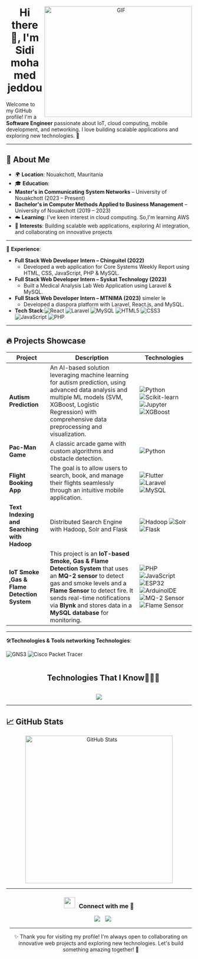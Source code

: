 <div align="center">
 <a target="_blank" align="center">
  <img align="right" top="500" height="300" width="400" alt="GIF" src="https://media.giphy.com/media/SWoSkN6DxTszqIKEqv/giphy.gif">
</a>
  
  <h1 align="center">Hi there 👋, I'm Sidi mohamed jeddou</h1>
</div>


Welcome to my GitHub profile! I'm a **Software Engineer** passionate about IoT, cloud computing, mobile development, and networking. I love building scalable applications and exploring new technologies. 🚀

---

## 🎯 About Me  
- 🌍 **Location**: Nouakchott, Mauritania  
- 🎓 **Education**:  
- **Master's in Communicating System Networks** – University of Nouakchott (2023 – Present)
- **Bachelor's in Computer Methods Applied to Business Management** – University of Nouakchott (2019 – 2023)
- ☁️ **Learning**:  I've keen interest in cloud computing. So,I'm learning AWS
- 🚀 **Interests**: Building scalable web applications, exploring AI integration, and collaborating on innovative projects

---

 💼 **Experience**:
- **Full Stack Web Developer Intern – Chinguitel (2022)**  
  - Developed a web application for Core Systems Weekly Report using HTML, CSS, JavaScript, PHP & MySQL.
- **Full Stack Web Developer Intern – Syskat Technology (2023)**  
  - Built a Medical Analysis Lab Web Application using Laravel & MySQL.
- **Full Stack Web Developer Intern – MTNIMA (2023)**  simeler le 
  - Developed a diaspora platform with Laravel, React.js, and MySQL.
- **Tech Stack**:![React](https://img.shields.io/badge/React-61DAFB?style=for-the-badge&logo=react&logoColor=black) ![Laravel](https://img.shields.io/badge/Laravel-FF2D20?style=flat&logo=laravel&logoColor=white) ![MySQL](https://img.shields.io/badge/MySQL-4479A1?style=flat&logo=mysql&logoColor=white)  ![HTML5](https://img.shields.io/badge/HTML5-E34F26?style=flat&logo=html5&logoColor=white) ![CSS3](https://img.shields.io/badge/CSS3-1572B6?style=flat&logo=css3&logoColor=white)  ![JavaScript](https://img.shields.io/badge/JavaScript-F7DF1E?style=flat&logo=javascript&logoColor=black) ![PHP](https://img.shields.io/badge/PHP-777BB4?style=for-the-badge&logo=php&logoColor=white) 

---


## 🔥 Projects Showcase  
| **Project**         | **Description**                                                                                          | **Technologies**                                                                                     |  
|---------------------|----------------------------------------------------------------------------------------------------------|------------------------------------------------------------------------------------------------------|  
| **Autism Prediction**| An AI-based solution leveraging machine learning for autism prediction, using advanced data analysis and multiple ML models (SVM, XGBoost, Logistic Regression) with comprehensive data preprocessing and visualization. | ![Python](https://img.shields.io/badge/Python-3776AB?style=flat&logo=python&logoColor=white) ![Scikit-learn](https://img.shields.io/badge/Scikit--learn-F7931E?style=flat&logo=scikit-learn&logoColor=white) ![Jupyter](https://img.shields.io/badge/Jupyter-F37626?style=flat&logo=jupyter&logoColor=white) ![XGBoost](https://img.shields.io/badge/XGBoost-0090C0?style=flat&logo=xgboost&logoColor=white) |
| **Pac-Man Game**    | A classic arcade game with custom algorithms and obstacle detection.                                     | ![Python](https://img.shields.io/badge/Python-3776AB?style=flat&logo=python&logoColor=white) |  
| **Flight Booking App** |The goal is to allow users to search, book, and manage their flights seamlessly through an intuitive mobile application.                              |![Flutter](https://img.shields.io/badge/Flutter-02569B?style=for-the-badge&logo=flutter&logoColor=white) ![Laravel](https://img.shields.io/badge/Laravel-FF2D20?style=for-the-badge&logo=laravel&logoColor=white)  ![MySQL](https://img.shields.io/badge/MySQL-4479A1?style=flat&logo=mysql&logoColor=white)    |  
| **Text Indexing and Searching with Hadoop** | Distributed Search Engine with Hadoop, Solr and Flask      | ![Hadoop](https://img.shields.io/badge/Hadoop-FFCA28?style=for-the-badge&logo=apachehadoop&logoColor=000) ![Solr](https://img.shields.io/badge/Apache%20Solr-D9411E?style=for-the-badge&logo=apache-solr&logoColor=white) ![Flask](https://img.shields.io/badge/Flask-000000?style=for-the-badge&logo=flask&logoColor=white) |
| **IoT Smoke ,Gas & Flame Detection System**  | This project is an **IoT-based Smoke, Gas & Flame Detection System** that uses an **MQ-2 sensor** to detect gas and smoke levels and a **Flame Sensor** to detect fire. It sends real-time notifications via **Blynk** and stores data in a **MySQL database** for monitoring.                     | ![PHP](https://img.shields.io/badge/PHP-777BB4?style=for-the-badge&logo=php&logoColor=white) ![JavaScript](https://img.shields.io/badge/JavaScript-F7DF1E?style=flat&logo=javascript&logoColor=black) ![ESP32](https://img.shields.io/badge/Module-ESP32-orange)  ![ArduinoIDE](https://img.shields.io/badge/Microcontroller-Arduino-blue?logo=arduino&logoColor=white)  ![MQ-2 Sensor](https://img.shields.io/badge/Sensor-MQ2-green) ![Flame Sensor](https://img.shields.io/badge/Sensor-Flame-red) 



---
🛠️**Technologies & Tools networking Technologies**:

  ![GNS3](https://img.shields.io/badge/GNS3-0078D7?style=for-the-badge&logo=gns3&logoColor=white)
  ![Cisco Packet Tracer](https://img.shields.io/badge/Cisco%20Packet%20Tracer-1BA0D7?style=for-the-badge&logo=cisco&logoColor=white)

<!--h1 without bottom border-->
<div id="user-content-toc">
  <ul align="center">
    <summary><h2 style="display: inline-block">Technologies That I Know👨🏻‍💻</h2></summary>
  </ul>
</div>
<!--tech stack icons-->

<p align="center">
  
  <a href="https://skillicons.dev">
    <img src="https://skillicons.dev/icons?i=git,css,docker,github,html,flutter,java,php,js,laravel,latex,linux,kali,mongodb,mysql,postman,py,react,tailwind,vscode=14" />
  </a>
  
</p>


---

## 📈 GitHub Stats  

<p align="center">
  <img src="https://github-readme-stats.vercel.app/api?username=sidi4&show_icons=true&theme=radical" alt="GitHub Stats" width="400">
 
</p>

---


<h3 align="center" > <img src="https://media.giphy.com/media/iY8CRBdQXODJSCERIr/giphy.gif" width="30" height="30" style="margin-right: 10px;">Connect with me 🤝 </h3>

<p align="center">

 <div align="center"  class="icons-social" style="margin-left: 10px;">
        <a style="margin-left: 10px;"  target="_blank" href="https://www.linkedin.com/in/sidi-mohamed-jeddou-574229225/">
			<img src="https://img.icons8.com/doodle/40/000000/linkedin--v2.png"></a>
        <a style="margin-left: 10px;" target="_blank" href="https://github.com/sidi4">
		<img src="https://img.icons8.com/doodle/40/000000/github--v1.png"></a>


</p>

---

✨ Thank you for visiting my profile! I'm always open to collaborating on innovative web projects and exploring new technologies. Let's build something amazing together! 🚀
